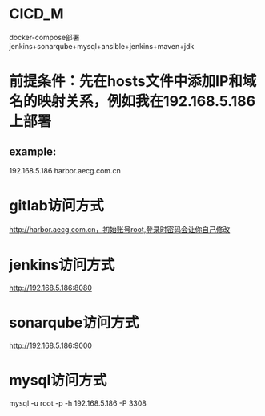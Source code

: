 # CICD_M
docker-compose部署jenkins+sonarqube+mysql+ansible+jenkins+maven+jdk


# 前提条件：先在hosts文件中添加IP和域名的映射关系，例如我在192.168.5.186上部署
## example:
192.168.5.186 harbor.aecg.com.cn

# gitlab访问方式
http://harbor.aecg.com.cn，初始账号root,登录时密码会让你自己修改


# jenkins访问方式
http://192.168.5.186:8080



# sonarqube访问方式
http://192.168.5.186:9000


# mysql访问方式
mysql -u root -p -h 192.168.5.186 -P 3308
